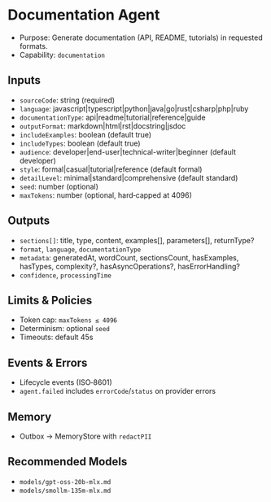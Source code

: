 # Documentation Agent

- Purpose: Generate documentation (API, README, tutorials) in requested formats.
- Capability: `documentation`

## Inputs

- `sourceCode`: string (required)
- `language`: javascript|typescript|python|java|go|rust|csharp|php|ruby
- `documentationType`: api|readme|tutorial|reference|guide
- `outputFormat`: markdown|html|rst|docstring|jsdoc
- `includeExamples`: boolean (default true)
- `includeTypes`: boolean (default true)
- `audience`: developer|end-user|technical-writer|beginner (default developer)
- `style`: formal|casual|tutorial|reference (default formal)
- `detailLevel`: minimal|standard|comprehensive (default standard)
- `seed`: number (optional)
- `maxTokens`: number (optional, hard‑capped at 4096)

## Outputs

- `sections[]`: title, type, content, examples[], parameters[], returnType?
- `format`, `language`, `documentationType`
- `metadata`: generatedAt, wordCount, sectionsCount, hasExamples, hasTypes, complexity?, hasAsyncOperations?, hasErrorHandling?
- `confidence`, `processingTime`

## Limits & Policies

- Token cap: `maxTokens ≤ 4096`
- Determinism: optional `seed`
- Timeouts: default 45s

## Events & Errors

- Lifecycle events (ISO‑8601)
- `agent.failed` includes `errorCode`/`status` on provider errors

## Memory

- Outbox → MemoryStore with `redactPII`

## Recommended Models

- `models/gpt-oss-20b-mlx.md`
- `models/smollm-135m-mlx.md`
